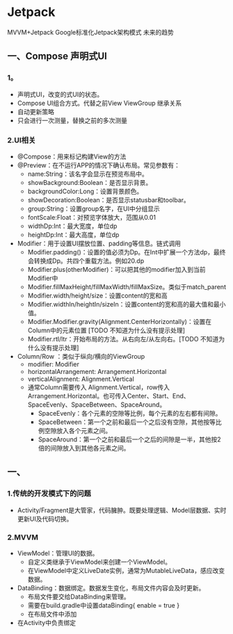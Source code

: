 # Jetpack

MVVM+Jetpack Google标准化Jetpack架构模式 未来的趋势

## 一、Compose 声明式UI

### 1。

* 声明式UI，改变的式UI的状态。
* Compose UI组合方式。代替之前View ViewGroup 继承关系
* 自动更新策略
* 只会进行一次测量，替换之前的多次测量

### 2.UI相关

* @Compose：用来标记构建View的方法
* @Preview：在不运行APP的情况下确认布局。常见参数有：
    - name:String：该名字会显示在预览布局中。
    - showBackground:Boolean：是否显示背景。
    - backgroundColor:Long：设置背景颜色。
    - showDecoration:Boolean：是否显示statusbar和toolbar。
    - group:String：设置group名字，在UI中分组显示
    - fontScale:Float：对预览字体放大，范围从0.01
    - widthDp:Int：最大宽度，单位dp
    - heightDp:Int：最大高度，单位dp
* Modifier：用于设置UI摆放位置、padding等信息。链式调用
    - Modifier.padding()：设置的值必须为Dp。在Int中扩展一个方法dp，最终会转换成Dp。共四个重载方法。例如20.dp
    - Modifier.plus(otherModifier)：可以把其他的modifier加入到当前Modifier中
    - Modifier.fillMaxHeight/fillMaxWidth/fillMaxSize。类似于match_parent
    - Modifier.width/height/size：设置content的宽和高
    - Modifier.widthIn/heightIn/sizeIn：设置content的宽和高的最大值和最小值。
    - Modifier.Modifier.gravity(Alignment.CenterHorizontally)：设置在Column中的元素位置 [TODO 不知道为什么没有提示处理]
    - Modifier.rtl/ltr：开始布局的方法。从右向左/从左向右。[TODO 不知道为什么没有提示处理]
* Column/Row ：类似于纵向/横向的ViewGroup
    - modifier: Modifier
    - horizontalArrangement: Arrangement.Horizontal
    - verticalAlignment: Alignment.Vertical
    - 通常Column需要传入 Alignment.Vertical，row传入
      Arrangement.Horizontal。也可传入Center、Start、End、SpaceEvenly、SpaceBetween、SpaceAround。
        - SpaceEvenly：各个元素的空隙等比例，每个元素的左右都有间隙。
        - SpaceBetween：第一个之前和最后一个之后没有空隙，其他按等比例空隙放入各个元素之间。
        - SpaceAround：第一个之前和最后一个之后的间隙是一半，其他按2倍的间隙放入到其他各元素之间。

## 一、

### 1.传统的开发模式下的问题

* Activity/Fragment是大管家，代码臃肿。既要处理逻辑、Model层数据、实时更新UI及代码切换。

### 2.MVVM

* ViewModel：管理UI的数据。
    - 自定义类继承于ViewModel来创建一个ViewModel。
    - 在ViewModel中定义LiveDate实例，通常为MutableLiveData，感应改变数据。
* DataBinding：数据绑定。数据发生变化，布局文件内容会及时更新。
    - 布局文件要交给DataBinding来管理。
    - 需要在build.gradle中设置dataBinding{ enable = true }
    - 在布局文件中添加<layout >
* 在Activity中负责绑定
